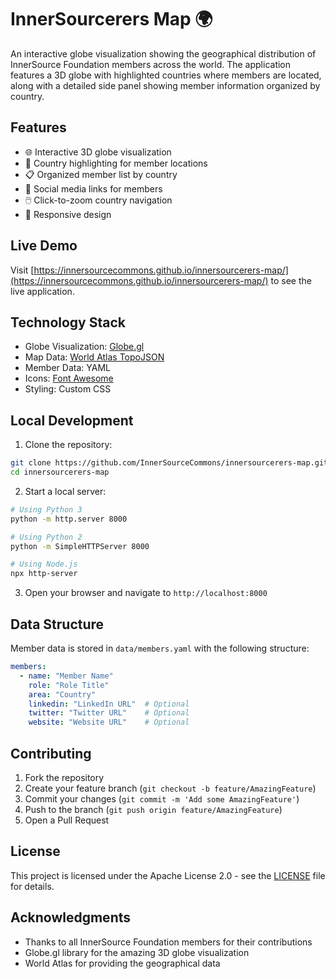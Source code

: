 # InnerSourcerers Map 🌍

An interactive globe visualization showing the geographical distribution of InnerSource Foundation members across the world. The application features a 3D globe with highlighted countries where members are located, along with a detailed side panel showing member information organized by country.

## Features

- 🌐 Interactive 3D globe visualization
- 🎯 Country highlighting for member locations
- 📋 Organized member list by country
- 🔗 Social media links for members
- 🖱️ Click-to-zoom country navigation
- 📱 Responsive design

## Live Demo

Visit [https://innersourcecommons.github.io/innersourcerers-map/](https://innersourcecommons.github.io/innersourcerers-map/) to see the live application.

## Technology Stack

- Globe Visualization: [Globe.gl](https://globe.gl/)
- Map Data: [World Atlas TopoJSON](https://github.com/topojson/world-atlas)
- Member Data: YAML
- Icons: [Font Awesome](https://fontawesome.com/)
- Styling: Custom CSS

## Local Development

1. Clone the repository:
```bash
git clone https://github.com/InnerSourceCommons/innersourcerers-map.git
cd innersourcerers-map
```

2. Start a local server:
```bash
# Using Python 3
python -m http.server 8000

# Using Python 2
python -m SimpleHTTPServer 8000

# Using Node.js
npx http-server
```

3. Open your browser and navigate to `http://localhost:8000`

## Data Structure

Member data is stored in `data/members.yaml` with the following structure:

```yaml
members:
  - name: "Member Name"
    role: "Role Title"
    area: "Country"
    linkedin: "LinkedIn URL"  # Optional
    twitter: "Twitter URL"    # Optional
    website: "Website URL"    # Optional
```

## Contributing

1. Fork the repository
2. Create your feature branch (`git checkout -b feature/AmazingFeature`)
3. Commit your changes (`git commit -m 'Add some AmazingFeature'`)
4. Push to the branch (`git push origin feature/AmazingFeature`)
5. Open a Pull Request

## License

This project is licensed under the Apache License 2.0 - see the [LICENSE](LICENSE) file for details.

## Acknowledgments

- Thanks to all InnerSource Foundation members for their contributions
- Globe.gl library for the amazing 3D globe visualization
- World Atlas for providing the geographical data
